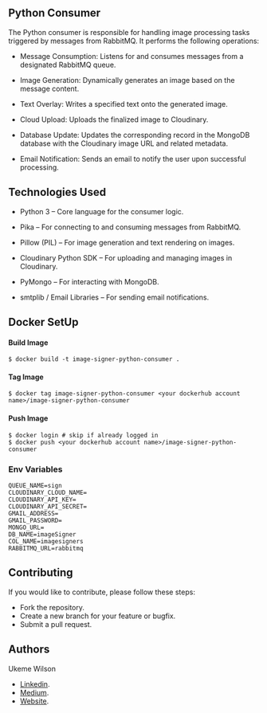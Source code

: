 ## Python Consumer

The Python consumer is responsible for handling image processing tasks triggered by messages from RabbitMQ. It performs the following operations:

- Message Consumption: Listens for and consumes messages from a designated RabbitMQ queue.

- Image Generation: Dynamically generates an image based on the message content.

- Text Overlay: Writes a specified text onto the generated image.

- Cloud Upload: Uploads the finalized image to Cloudinary.

- Database Update: Updates the corresponding record in the MongoDB database with the Cloudinary image URL and related metadata.

- Email Notification: Sends an email to notify the user upon successful processing.


## Technologies Used
* Python 3 – Core language for the consumer logic.

* Pika – For connecting to and consuming messages from RabbitMQ.

* Pillow (PIL) – For image generation and text rendering on images.

* Cloudinary Python SDK – For uploading and managing images in Cloudinary.

* PyMongo – For interacting with MongoDB.

* smtplib / Email Libraries – For sending email notifications.


## Docker SetUp

#### Build Image
```
$ docker build -t image-signer-python-consumer . 
```

#### Tag Image
```
$ docker tag image-signer-python-consumer <your dockerhub account name>/image-signer-python-consumer
```

#### Push Image
```
$ docker login # skip if already logged in
$ docker push <your dockerhub account name>/image-signer-python-consumer
```

### Env Variables
```
QUEUE_NAME=sign
CLOUDINARY_CLOUD_NAME= 
CLOUDINARY_API_KEY=
CLOUDINARY_API_SECRET=
GMAIL_ADDRESS=
GMAIL_PASSWORD=
MONGO_URL=
DB_NAME=imageSigner
COL_NAME=imagesigners
RABBITMQ_URL=rabbitmq
```

## Contributing

If you would like to contribute, please follow these steps:

- Fork the repository.
- Create a new branch for your feature or bugfix.
- Submit a pull request.

## Authors

Ukeme Wilson

- <a href="https://www.linkedin.com/in/ukeme-wilson-4825a383/">Linkedin</a>.
- <a href="https://medium.com/@ukemeboswilson">Medium</a>.
- <a href="https://www.ukemewilson.sbs/">Website</a>.
